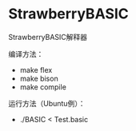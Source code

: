 # **StrawberryBASIC**

StrawberryBASIC解释器

编译方法：
- make flex
- make bison
- make compile

运行方法（Ubuntu例）：
- ./BASIC < Test.basic

